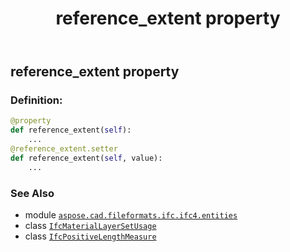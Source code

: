 ﻿---
title: reference_extent property
second_title: Aspose.CAD for Python via .NET API References
description: 
type: docs
weight: 100
url: /python-net/aspose.cad.fileformats.ifc.ifc4.entities/ifcmateriallayersetusage/reference_extent/
is_root: false
---

## reference_extent property

### Definition:
```python
@property
def reference_extent(self):
    ...
@reference_extent.setter
def reference_extent(self, value):
    ...
```

### See Also
* module [`aspose.cad.fileformats.ifc.ifc4.entities`](../../)
* class [`IfcMaterialLayerSetUsage`](/cad/python-net/aspose.cad.fileformats.ifc.ifc4.entities/ifcmateriallayersetusage)
* class [`IfcPositiveLengthMeasure`](/cad/python-net/aspose.cad.fileformats.ifc.ifc4.types/ifcpositivelengthmeasure)
